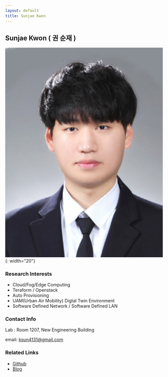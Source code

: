 ```yaml
---
layout: default
title: Sunjae Kwon
---
```


## Sunjae Kwon ( 권 순재 )
![alt_text](../assets/img/profile_SunajeKwon.png){: width="20"}

### Research Interests
- Cloud/Fog/Edge Computing
- Teraform / Openstack
- Auto Provisioning
- UAM(Urban Air Mobility) Digtal Twin Environment
- Software Defined Network / Software Defined LAN

### Contact Info
Lab : Room 1207, New Engineering Building

email: ksun4131@gmail.com

### Related Links
- [Github](https://github.com/KwonSunJae?tab=repositories)
- [Blog](https://velog.io/@ksun4131)

